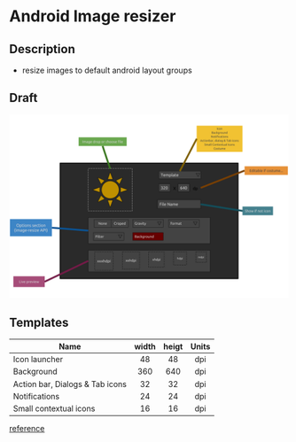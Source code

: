 # Android Image resizer

## Description

- resize images to default android layout groups

## Draft

![Draft](draft.png)

## Templates

| Name                            | width | heigt | Units |
|---------------------------------|:-----:|:-----:|:-----:|
| Icon launcher                   | 48    | 48    | dpi   |
| Background                      | 360   | 640   | dpi   |
| Action bar, Dialogs & Tab icons | 32    | 32    | dpi   |
| Notifications                   | 24    | 24    | dpi   |
| Small contextual icons          | 16    | 16    | dpi   |

[reference](http://iconhandbook.co.uk/reference/chart/android/)